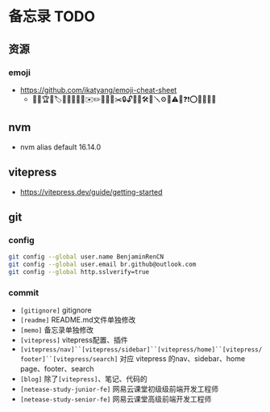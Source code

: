 # 备忘录 TODO

## 资源

### emoji

* https://github.com/ikatyang/emoji-cheat-sheet
    * 🚀🎉🏆🔖🏷️📔📗📙📘📓✉️✏️📅📎📌✂️🔒🔓🔑🔨🛠️🔧🪛⚙️🔗⚠️🚫❓❗⭕❌✅❎🚩

## nvm

* nvm alias default 16.14.0

## vitepress

* https://vitepress.dev/guide/getting-started

## git

### config

```bash
git config --global user.name BenjaminRenCN
git config --global user.email br.github@outlook.com
git config --global http.sslverify=true
```

### commit

* `[gitignore]` gitignore
* `[readme]` README.md文件单独修改
* `[memo]` 备忘录单独修改
* `[vitepress]` vitepress配置、插件
* `[vitepress/nav]``[vitepress/sidebar]``[vitepress/home]``[vitepress/footer]``[vitepress/search]` 对应 vitepress 的nav、sidebar、home page、footer、search
* `[blog]` 除了`[vitepress]`、笔记、代码的
* `[netease-study-junior-fe]` 网易云课堂初级级前端开发工程师
* `[netease-study-senior-fe]` 网易云课堂高级前端开发工程师
